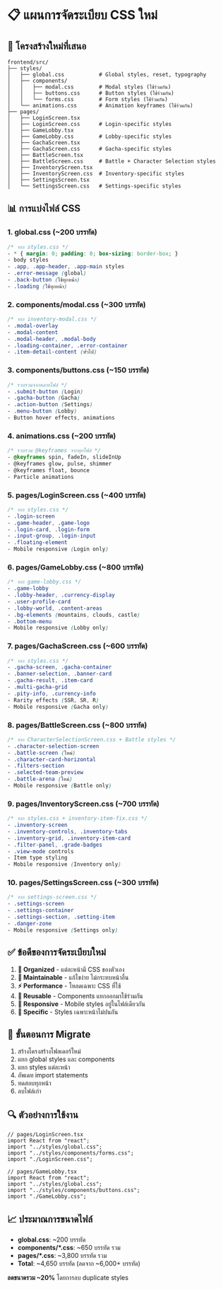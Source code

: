 # 📋 แผนการจัดระเบียบ CSS ใหม่

## 🎯 โครงสร้างใหม่ที่เสนอ

```
frontend/src/
├── styles/
│   ├── global.css           # Global styles, reset, typography
│   ├── components/
│   │   ├── modal.css        # Modal styles (ใช้ร่วมกัน)
│   │   ├── buttons.css      # Button styles (ใช้ร่วมกัน)
│   │   └── forms.css        # Form styles (ใช้ร่วมกัน)
│   └── animations.css       # Animation keyframes (ใช้ร่วมกัน)
├── pages/
│   ├── LoginScreen.tsx
│   ├── LoginScreen.css      # Login-specific styles
│   ├── GameLobby.tsx
│   ├── GameLobby.css        # Lobby-specific styles
│   ├── GachaScreen.tsx
│   ├── GachaScreen.css      # Gacha-specific styles
│   ├── BattleScreen.tsx
│   ├── BattleScreen.css     # Battle + Character Selection styles
│   ├── InventoryScreen.tsx
│   ├── InventoryScreen.css  # Inventory-specific styles
│   ├── SettingsScreen.tsx
│   └── SettingsScreen.css   # Settings-specific styles
```

## 📊 การแบ่งไฟล์ CSS

### 1. **global.css** (~200 บรรทัด)

```css
/* จาก styles.css */
- * { margin: 0; padding: 0; box-sizing: border-box; }
- body styles
- .app, .app-header, .app-main styles
- .error-message (global)
- .back-button (ใช้ทุกหน้า)
- .loading (ใช้ทุกหน้า)
```

### 2. **components/modal.css** (~300 บรรทัด)

```css
/* จาก inventory-modal.css */
- .modal-overlay
- .modal-content
- .modal-header, .modal-body
- .loading-container, .error-container
- .item-detail-content (ทั่วไป)
```

### 3. **components/buttons.css** (~150 บรรทัด)

```css
/* รวบรวมจากหลายไฟล์ */
- .submit-button (Login)
- .gacha-button (Gacha)
- .action-button (Settings)
- .menu-button (Lobby)
- Button hover effects, animations
```

### 4. **animations.css** (~200 บรรทัด)

```css
/* รวบรวม @keyframes จากทุกไฟล์ */
- @keyframes spin, fadeIn, slideInUp
- @keyframes glow, pulse, shimmer
- @keyframes float, bounce
- Particle animations
```

### 5. **pages/LoginScreen.css** (~400 บรรทัด)

```css
/* จาก styles.css */
- .login-screen
- .game-header, .game-logo
- .login-card, .login-form
- .input-group, .login-input
- .floating-element
- Mobile responsive (Login only)
```

### 6. **pages/GameLobby.css** (~800 บรรทัด)

```css
/* จาก game-lobby.css */
- .game-lobby
- .lobby-header, .currency-display
- .user-profile-card
- .lobby-world, .content-areas
- .bg-elements (mountains, clouds, castle)
- .bottom-menu
- Mobile responsive (Lobby only)
```

### 7. **pages/GachaScreen.css** (~600 บรรทัด)

```css
/* จาก styles.css */
- .gacha-screen, .gacha-container
- .banner-selection, .banner-card
- .gacha-result, .item-card
- .multi-gacha-grid
- .pity-info, .currency-info
- Rarity effects (SSR, SR, R)
- Mobile responsive (Gacha only)
```

### 8. **pages/BattleScreen.css** (~800 บรรทัด)

```css
/* จาก CharacterSelectionScreen.css + Battle styles */
- .character-selection-screen
- .battle-screen (ใหม่)
- .character-card-horizontal
- .filters-section
- .selected-team-preview
- .battle-arena (ใหม่)
- Mobile responsive (Battle only)
```

### 9. **pages/InventoryScreen.css** (~700 บรรทัด)

```css
/* จาก styles.css + inventory-item-fix.css */
- .inventory-screen
- .inventory-controls, .inventory-tabs
- .inventory-grid, .inventory-item-card
- .filter-panel, .grade-badges
- .view-mode controls
- Item type styling
- Mobile responsive (Inventory only)
```

### 10. **pages/SettingsScreen.css** (~300 บรรทัด)

```css
/* จาก settings-screen.css */
- .settings-screen
- .settings-container
- .settings-section, .setting-item
- .danger-zone
- Mobile responsive (Settings only)
```

## ✅ ข้อดีของการจัดระเบียบใหม่

1. **📁 Organized** - แต่ละหน้ามี CSS ของตัวเอง
2. **🔧 Maintainable** - แก้ไขง่าย ไม่กระทบหน้าอื่น
3. **⚡ Performance** - โหลดเฉพาะ CSS ที่ใช้
4. **🧩 Reusable** - Components แยกออกมาใช้ร่วมกัน
5. **📱 Responsive** - Mobile styles อยู่ในไฟล์เดียวกัน
6. **🎯 Specific** - Styles เฉพาะหน้าไม่ปนกัน

## 🚀 ขั้นตอนการ Migrate

1. สร้างโครงสร้างโฟลเดอร์ใหม่
2. แยก global styles และ components
3. แยก styles แต่ละหน้า
4. อัพเดท import statements
5. ทดสอบทุกหน้า
6. ลบไฟล์เก่า

## 🔍 ตัวอย่างการใช้งาน

```tsx
// pages/LoginScreen.tsx
import React from "react";
import "../styles/global.css";
import "../styles/components/forms.css";
import "./LoginScreen.css";

// pages/GameLobby.tsx
import React from "react";
import "../styles/global.css";
import "../styles/components/buttons.css";
import "./GameLobby.css";
```

## 📈 ประมาณการขนาดไฟล์

- **global.css**: ~200 บรรทัด
- **components/\*.css**: ~650 บรรทัด รวม
- **pages/\*.css**: ~3,800 บรรทัด รวม
- **Total**: ~4,650 บรรทัด (ลดจาก ~6,000+ บรรทัด)

**ลดขนาดรวม ~20%** โดยการลบ duplicate styles
